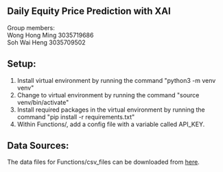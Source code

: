 ## Daily Equity Price Prediction with XAI

Group members:\
Wong Hong Ming 3035719686\
Soh Wai Heng 3035709502

## Setup:

1. Install virtual environment by running the command "python3 -m venv venv"
2. Change to virtual environment by running the command "source venv/bin/activate"
3. Install required packages in the virtual environment by running the command "pip install -r requirements.txt"
4. Within Functions/, add a config file with a variable called API_KEY.


## Data Sources:

The data files for Functions/csv_files can be downloaded from 
[here](https://connecthkuhk-my.sharepoint.com/:f:/g/personal/u3571968_connect_hku_hk/Ens31blhpIBOhIYzW6-WoXEBgOP8fItqsAfL-xxh9QffzQ?e=6RuGhE).
